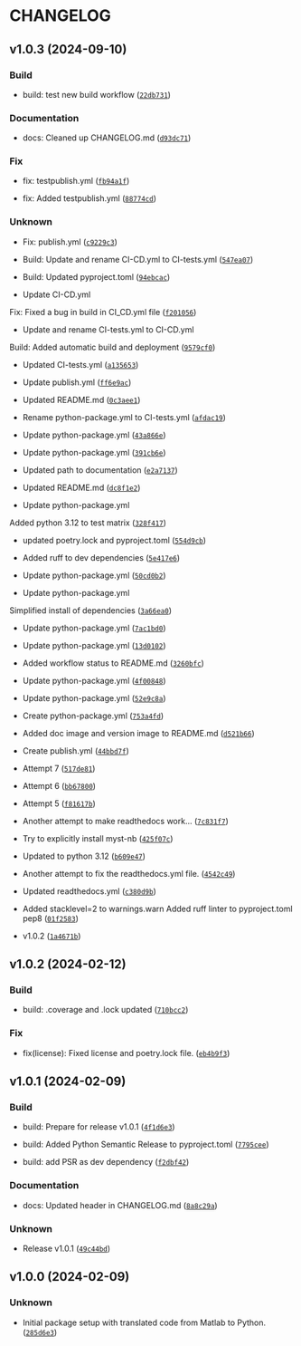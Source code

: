 # CHANGELOG

## v1.0.3 (2024-09-10)

### Build

* build: test new build workflow ([`22db731`](https://github.com/pbrod/karney/commit/22db731ee7d6362dbeb8f81c7ede1880cf272d88))

### Documentation

* docs: Cleaned up CHANGELOG.md ([`d93dc71`](https://github.com/pbrod/karney/commit/d93dc7174d0794b5ad2fd7204efe54182b0141f3))

### Fix

* fix:  testpublish.yml ([`fb94a1f`](https://github.com/pbrod/karney/commit/fb94a1f0614ac1b3437550d2b2c37ac0e9bef56f))

* fix: Added testpublish.yml ([`88774cd`](https://github.com/pbrod/karney/commit/88774cd50e64148a7d94d9738382ab258cf5586d))

### Unknown

* Fix: publish.yml ([`c9229c3`](https://github.com/pbrod/karney/commit/c9229c3844a5607029c1be5c01ed426fc9718583))

* Build: Update and rename CI-CD.yml to CI-tests.yml ([`547ea07`](https://github.com/pbrod/karney/commit/547ea07329e6bf674872a2153e3b55f5af318a1b))

* Build: Updated pyproject.toml ([`94ebcac`](https://github.com/pbrod/karney/commit/94ebcac613c124645be642c0c301e11fd2edfaa0))

* Update CI-CD.yml

Fix: Fixed a bug in build in CI_CD.yml file ([`f201056`](https://github.com/pbrod/karney/commit/f201056cf149a4371a46b9795d5f32086d846351))

* Update and rename CI-tests.yml to CI-CD.yml

Build:  Added automatic build and deployment ([`9579cf0`](https://github.com/pbrod/karney/commit/9579cf045dadd88e984526a6ddcf9704ab292e25))

* Updated CI-tests.yml ([`a135653`](https://github.com/pbrod/karney/commit/a135653054b0259b477d1424cbb49b5d5addb192))

* Update publish.yml ([`ff6e9ac`](https://github.com/pbrod/karney/commit/ff6e9ac6471d7d2f48fa311b25f889f323e48c86))

* Updated README.md ([`0c3aee1`](https://github.com/pbrod/karney/commit/0c3aee10b5a39517ccb67bea37bcaa7129709553))

* Rename python-package.yml to CI-tests.yml ([`afdac19`](https://github.com/pbrod/karney/commit/afdac195ae70f910006a7de3fae363a89cddb752))

* Update python-package.yml ([`43a866e`](https://github.com/pbrod/karney/commit/43a866e0b764dadc9224a32cf73951c369468f16))

* Update python-package.yml ([`391cb6e`](https://github.com/pbrod/karney/commit/391cb6e26e5e46177a25303c34a7f20c6f2b73b6))

* Updated path to documentation ([`e2a7137`](https://github.com/pbrod/karney/commit/e2a713758cde5cf5b66062cc37d73b91be783a3a))

* Updated README.md ([`dc8f1e2`](https://github.com/pbrod/karney/commit/dc8f1e2dca1361c5bc258fec3331740a2e5a2c64))

* Update python-package.yml

Added python 3.12 to test matrix ([`328f417`](https://github.com/pbrod/karney/commit/328f41786838455ae252ac7dfd9ee708e9b471ee))

* updated poetry.lock and pyproject.toml ([`554d9cb`](https://github.com/pbrod/karney/commit/554d9cb97b22503dcfd642104880757da4a58471))

* Added ruff to dev dependencies ([`5e417e6`](https://github.com/pbrod/karney/commit/5e417e6a5b93bcd9dfd459ef3ddf0b26ef9e5709))

* Update python-package.yml ([`50cd0b2`](https://github.com/pbrod/karney/commit/50cd0b26cfe16c1f007f6b62190d7494fd4929da))

* Update python-package.yml

Simplified install of dependencies ([`3a66ea0`](https://github.com/pbrod/karney/commit/3a66ea03577ec4bc1a4983812573f20422ea26bd))

* Update python-package.yml ([`7ac1bd0`](https://github.com/pbrod/karney/commit/7ac1bd0abc592b63f488b7dac71145a05c98467a))

* Update python-package.yml ([`13d0102`](https://github.com/pbrod/karney/commit/13d0102e67dfdfa7ec2b8c752b6da5c9efabd2fd))

* Added workflow status to README.md ([`3260bfc`](https://github.com/pbrod/karney/commit/3260bfcbe1ccb1a9544fc3491458208f81d9d322))

* Update python-package.yml ([`4f00848`](https://github.com/pbrod/karney/commit/4f00848702a004bf908df8407527065e9d4de27b))

* Update python-package.yml ([`52e9c8a`](https://github.com/pbrod/karney/commit/52e9c8a9b8c95442325cb0e6002a71a211260be9))

* Create python-package.yml ([`753a4fd`](https://github.com/pbrod/karney/commit/753a4fdf66c9a852db5543e7055564798f364a68))

* Added doc image and version image to README.md ([`d521b66`](https://github.com/pbrod/karney/commit/d521b66f4164a707d5985810c1fccd3cc70bcbd4))

* Create publish.yml ([`44bbd7f`](https://github.com/pbrod/karney/commit/44bbd7f2af81c6bb31729743a70ea0eb4dd2bd94))

* Attempt 7 ([`517de81`](https://github.com/pbrod/karney/commit/517de81670d49137f3e6611e32c07a3053eea5c7))

* Attempt 6 ([`bb67800`](https://github.com/pbrod/karney/commit/bb67800be117450d5e30008828b5667cf8545e96))

* Attempt 5 ([`f81617b`](https://github.com/pbrod/karney/commit/f81617b63aeb97eaf70022054e3f54d53de9d42d))

* Another attempt to make readthedocs work... ([`7c831f7`](https://github.com/pbrod/karney/commit/7c831f7f26027b0c3419b471c821aba2614da9d3))

* Try to explicitly install myst-nb ([`425f07c`](https://github.com/pbrod/karney/commit/425f07c92718ac1db4befa78cab810badded1ed4))

* Updated to python 3.12 ([`b609e47`](https://github.com/pbrod/karney/commit/b609e47b7adba26d73d6e1bb40779845b0df09b0))

* Another attempt to fix the readthedocs.yml file. ([`4542c49`](https://github.com/pbrod/karney/commit/4542c49c732d99f162f9777b5d5924026429c25d))

* Updated readthedocs.yml ([`c380d9b`](https://github.com/pbrod/karney/commit/c380d9be97dabff4e140cc08462377e423db1c06))

* Added stacklevel=2 to warnings.warn
Added ruff linter to pyproject.toml
pep8 ([`01f2583`](https://github.com/pbrod/karney/commit/01f25835fa4e6b85d7881e744aecf9fa559701e6))

* v1.0.2 ([`1a4671b`](https://github.com/pbrod/karney/commit/1a4671bab182e45276b74258b6093c36602ed445))

## v1.0.2 (2024-02-12)

### Build

* build: .coverage and .lock updated ([`710bcc2`](https://github.com/pbrod/karney/commit/710bcc2349c7cc014b976c1ca2c255148dec360b))

### Fix

* fix(license): Fixed license and poetry.lock file. ([`eb4b9f3`](https://github.com/pbrod/karney/commit/eb4b9f3ba29e59457f5bb538f284d9eee5e5fde2))

## v1.0.1 (2024-02-09)

### Build

* build: Prepare for release v1.0.1 ([`4f1d6e3`](https://github.com/pbrod/karney/commit/4f1d6e3c59630db5797774e6d3cc8123192a007f))

* build: Added Python Semantic Release to pyproject.toml ([`7795cee`](https://github.com/pbrod/karney/commit/7795cee546658c1a218224603e762ef3525f08a8))

* build: add PSR as dev dependency ([`f2dbf42`](https://github.com/pbrod/karney/commit/f2dbf429d2dc28499d53f4f196f8ff57668b81de))

### Documentation

* docs: Updated header in CHANGELOG.md ([`8a8c29a`](https://github.com/pbrod/karney/commit/8a8c29a9c25f6b8133c38b9c723376165c4918fe))

### Unknown

* Release v1.0.1 ([`49c44bd`](https://github.com/pbrod/karney/commit/49c44bd4edef505fc25ae45663d2361d833b9c89))

## v1.0.0 (2024-02-09)

### Unknown

* Initial package setup with translated code from Matlab to Python. ([`285d6e3`](https://github.com/pbrod/karney/commit/285d6e3e1062df3fa29ade430a22a731812c3d5a))

